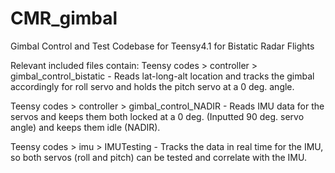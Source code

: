 # CMR_gimbal
Gimbal Control and Test Codebase for Teensy4.1 for Bistatic Radar Flights

Relevant included files contain:
Teensy codes > controller > gimbal_control_bistatic
    - Reads lat-long-alt location and tracks the gimbal accordingly for 
      roll servo and holds the pitch servo at a 0 deg. angle.

Teensy codes > controller > gimbal_control_NADIR
    - Reads IMU data for the servos and keeps them both locked at a 0 deg. (Inputted
      90 deg. servo angle) and keeps them idle (NADIR).
      
Teensy codes > imu > IMUTesting
    - Tracks the data in real time for the IMU, so both servos (roll and pitch) 
      can be tested and correlate with the IMU.
